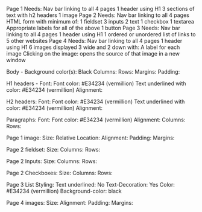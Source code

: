 Page 1 Needs:
  Nav bar linking to all 4 pages
  1 header using H1
  3 sections of text with h2 headers
  1 image
Page 2 Needs:
  Nav bar linking to all 4 pages
  HTML form with minimum of:
    1 fieldset
    3 inputs
      2 text
      1 checkbox
    1 textarea
    Appropriate labels for all of the above
    1 button
Page 3 Needs:
  Nav bar linking to all 4 pages
  1 header using H1
  1 ordered or unordered list of links to 5 other websites
Page 4 Needs:
  Nav bar linking to all 4 pages
  1 header using H1
  6 images displayed 3 wide and 2 down with:
    A label for each image
    Clicking on the image:
      opens the source of that image in a new window

Body -
  Background color(s):  Black
  Columns:
  Rows:
  Margins:
  Padding:

H1 headers -
  Font:
  Font color: #E34234 (vermillion)
  Text underlined with color: #E34234 (vermillion)
  Alignment:

H2 headers:
  Font:
  Font color: #E34234 (vermillion)
  Text underlined with color: #E34234 (vermillion)
  Alignment:

Paragraphs:
  Font:
  Font color: #E34234 (vermillion)
  Alignment:
  Columns:
  Rows:

Page 1 image:
  Size:
  Relative Location:
  Alignment:
  Padding:
  Margins:

Page 2 fieldset:
  Size:
  Columns:
  Rows:

Page 2 Inputs:
  Size:
  Columns:
  Rows:

Page 2 Checkboxes:
  Size:
  Columns:
  Rows:

Page 3 List Styling:
  Text underlined: No
  Text-Decoration: Yes
  Color: #E34234 (vermillion)
  Background-color: black

Page 4 images:
  Size:
  Alignment:
  Padding:
  Margins:
